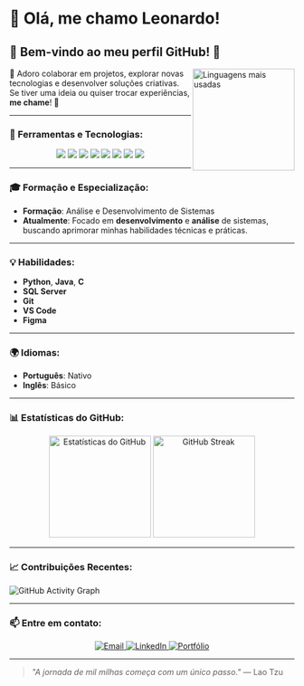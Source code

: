 # 👋 Olá, me chamo Leonardo! 

## 🌟 Bem-vindo ao meu perfil GitHub! 🌟

<img align="right" loading="lazy" height="180em" src="https://github-readme-stats.vercel.app/api/top-langs/?username=leonard0antonio&layout=compact&langs_count=7&theme=dracula" alt="Linguagens mais usadas" />


💬 Adoro colaborar em projetos, explorar novas tecnologias e desenvolver soluções criativas.  
Se tiver uma ideia ou quiser trocar experiências, **me chame**! 🤝

---

### 🚀 Ferramentas e Tecnologias:
<div align="center">
  <img src="https://img.shields.io/badge/HTML5-E34F26?style=for-the-badge&logo=html5&logoColor=white" />
  <img src="https://img.shields.io/badge/CSS3-1572B6?style=for-the-badge&logo=css3&logoColor=white" />
  <img src="https://img.shields.io/badge/Git-F05032?style=for-the-badge&logo=git&logoColor=white" />
  <img src="https://img.shields.io/badge/VS%20Code-007ACC?style=for-the-badge&logo=visual-studio-code&logoColor=white" />
  <img src="https://img.shields.io/badge/Figma-F24E1E?style=for-the-badge&logo=figma&logoColor=white" />
  <img src="https://img.shields.io/badge/Python-3776AB?style=for-the-badge&logo=python&logoColor=white" />
  <img src="https://img.shields.io/badge/Java-007396?style=for-the-badge&logo=java&logoColor=white" />
  <img src="https://img.shields.io/badge/C-00599C?style=for-the-badge&logo=c&logoColor=white" />
</div>

---

### 🎓 Formação e Especialização:
- **Formação**: Análise e Desenvolvimento de Sistemas
- **Atualmente**: Focado em **desenvolvimento** e **análise** de sistemas, buscando aprimorar minhas habilidades técnicas e práticas.

---

### 💡 Habilidades:
- **Python**, **Java**, **C**  
- **SQL Server**  
- **Git**  
- **VS Code**  
- **Figma**

---

### 🌍 Idiomas:
- **Português**: Nativo  
- **Inglês**: Básico

---

### 📊 Estatísticas do GitHub:

<div align="center">
  <img loading="lazy" height="180em" src="https://github-readme-stats.vercel.app/api?username=leonard0antonio&show_icons=true&theme=dracula&include_all_commits=true&count_private=true" alt="Estatísticas do GitHub" />
  <img loading="lazy" height="180em" src="https://github-readme-streak-stats.herokuapp.com?user=leonard0antonio&theme=dracula&date_format=j%20M%5B%20Y%5D" alt="GitHub Streak" />
</div>

---

### 📈 Contribuições Recentes:
![GitHub Activity Graph](https://github-readme-activity-graph.vercel.app/graph?username=leonard0antonio&theme=dracula&bg_color=0d1117&color=79ff97&line=79ff97&point=ffffff)

---

### 📫 Entre em contato:
<div align="center">
  <a href="mailto:leandrosilva00113@gmail.com">
    <img src="https://img.shields.io/badge/Email-D14836?style=for-the-badge&logo=gmail&logoColor=white" alt="Email" />
  </a>
  <a href="https://www.linkedin.com/in/leonardo-a-a063b519b/">
    <img src="https://img.shields.io/badge/LinkedIn-0077B5?style=for-the-badge&logo=linkedin&logoColor=white" alt="LinkedIn" />
  </a>
  <a href="https://ficr.worka.love/perfil/leonardo-antonio-da-silva-07c4-7fdf">
    <img src="https://img.shields.io/badge/Portfólio-000000?style=for-the-badge&logo=about.me&logoColor=white" alt="Portfólio" />
  </a>
</div>

---
> *"A jornada de mil milhas começa com um único passo."* — Lao Tzu
